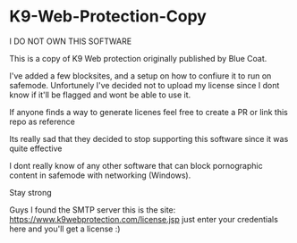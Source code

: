 # K9-Web-Protection-Copy


I DO NOT OWN THIS SOFTWARE

This is a copy of K9 Web protection originally
published by Blue Coat.

I've added a few blocksites, and a setup on how to
confiure it to run on safemode. Unfortunely I've decided
not to upload my license since I dont know if it'll be flagged
and wont be able to use it. 

If anyone finds a way to generate licenes feel free to create a PR
or link this repo as reference

Its really sad that they decided to stop supporting this software 
since it was quite effective

I dont really know of any other software that can block pornographic content
in safemode with networking (Windows).

Stay strong

Guys I found the SMTP server this is the site: https://www.k9webprotection.com/license.jsp
just enter your credentials here and you'll get a license :)


